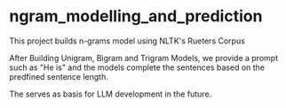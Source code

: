 # ngram_modelling_and_prediction
This project builds n-grams model using NLTK's Rueters Corpus

After Building Unigram, Bigram and Trigram Models, we provide a prompt such as "He is" and the models complete the sentences based on the predfined sentence length. 

The serves as basis for LLM development in the future.
